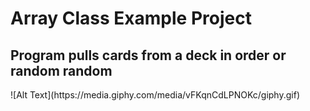 <h1>Array Class Example Project</h1>
<h2>Program pulls cards from a deck in order or random random</h2>
![Alt Text](https://media.giphy.com/media/vFKqnCdLPNOKc/giphy.gif)
